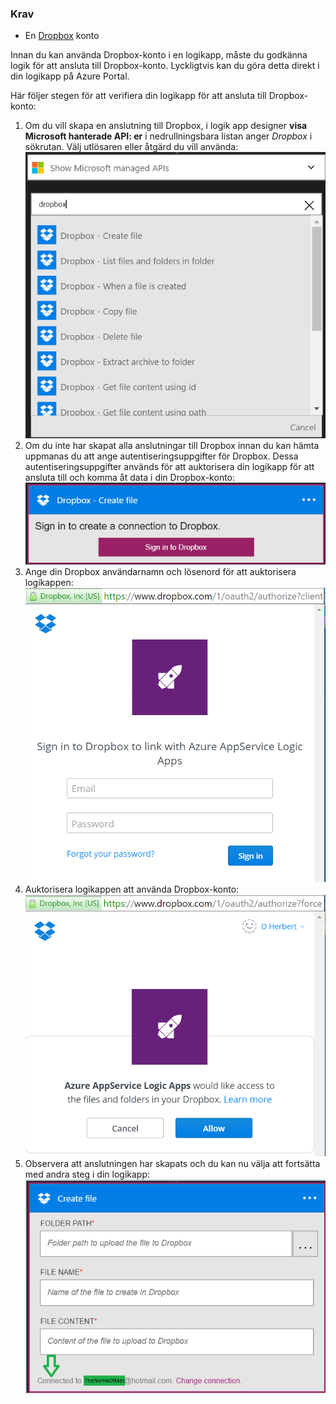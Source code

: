 ### <a name="prerequisites"></a>Krav
* En [Dropbox](https://www.Dropbox.com/) konto 

Innan du kan använda Dropbox-konto i en logikapp, måste du godkänna logik för att ansluta till Dropbox-konto. Lyckligtvis kan du göra detta direkt i din logikapp på Azure Portal. 

Här följer stegen för att verifiera din logikapp för att ansluta till Dropbox-konto:

1. Om du vill skapa en anslutning till Dropbox, i logik app designer **visa Microsoft hanterade API: er** i nedrullningsbara listan anger *Dropbox* i sökrutan. Välj utlösaren eller åtgärd du vill använda:  
   ![Dropbox steg 1](./media/connectors-create-api-dropbox/dropbox-1.png)
2. Om du inte har skapat alla anslutningar till Dropbox innan du kan hämta uppmanas du att ange autentiseringsuppgifter för Dropbox. Dessa autentiseringsuppgifter används för att auktorisera din logikapp för att ansluta till och komma åt data i din Dropbox-konto:  
   ![Dropbox steg 2](./media/connectors-create-api-dropbox/dropbox-2.png)
3. Ange din Dropbox användarnamn och lösenord för att auktorisera logikappen:  
   ![Dropbox steg 3](./media/connectors-create-api-dropbox/dropbox-3.png)   
4. Auktorisera logikappen att använda Dropbox-konto:  
   ![Dropbox steg 4](./media/connectors-create-api-dropbox/dropbox-4.png)
5. Observera att anslutningen har skapats och du kan nu välja att fortsätta med andra steg i din logikapp:  
   ![Dropbox steg 5](./media/connectors-create-api-dropbox/dropbox-5.png)   

